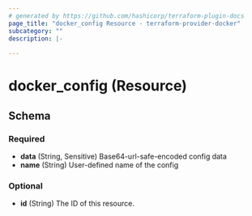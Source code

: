 ```yaml
---
# generated by https://github.com/hashicorp/terraform-plugin-docs
page_title: "docker_config Resource - terraform-provider-docker"
subcategory: ""
description: |-
  
---
```


# docker_config (Resource)





<!-- schema generated by tfplugindocs -->
## Schema

### Required

- **data** (String, Sensitive) Base64-url-safe-encoded config data
- **name** (String) User-defined name of the config

### Optional

- **id** (String) The ID of this resource.


